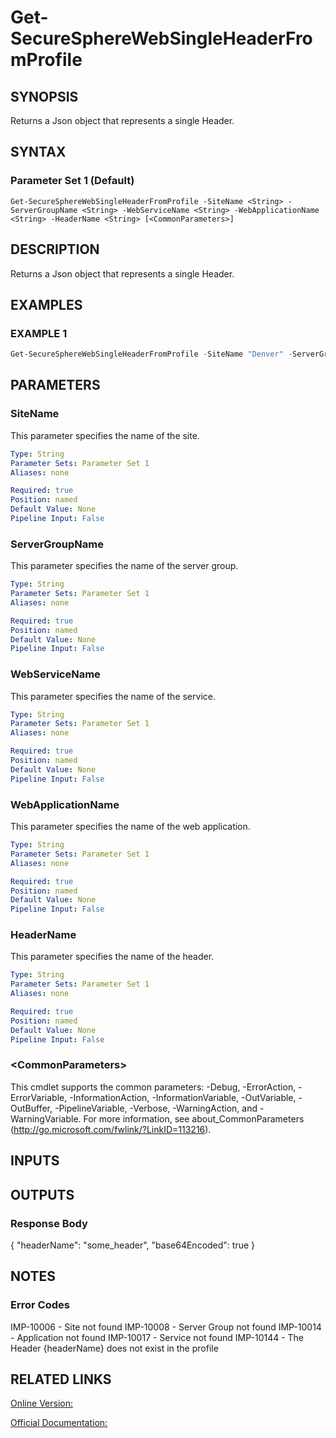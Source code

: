 ﻿# Get-SecureSphereWebSingleHeaderFromProfile

## SYNOPSIS
Returns a Json object that represents a single Header.

## SYNTAX

### Parameter Set 1 (Default)
```
Get-SecureSphereWebSingleHeaderFromProfile -SiteName <String> -ServerGroupName <String> -WebServiceName <String> -WebApplicationName <String> -HeaderName <String> [<CommonParameters>]
```

## DESCRIPTION
Returns a Json object that represents a single Header.

## EXAMPLES

### EXAMPLE 1

```powershell
Get-SecureSphereWebSingleHeaderFromProfile -SiteName "Denver" -ServerGroupName "HR-Prod" -WebServiceName "ODS-WebService" -WebApplicationName "Official-Website" -HeaderName "some_header"
```

## PARAMETERS

### SiteName
This parameter specifies the name of the site.

```yaml
Type: String
Parameter Sets: Parameter Set 1
Aliases: none

Required: true
Position: named
Default Value: None
Pipeline Input: False
```

### ServerGroupName
This parameter specifies the name of the server group.

```yaml
Type: String
Parameter Sets: Parameter Set 1
Aliases: none

Required: true
Position: named
Default Value: None
Pipeline Input: False
```

### WebServiceName
This parameter specifies the name of the service.

```yaml
Type: String
Parameter Sets: Parameter Set 1
Aliases: none

Required: true
Position: named
Default Value: None
Pipeline Input: False
```

### WebApplicationName
This parameter specifies the name of the web application.

```yaml
Type: String
Parameter Sets: Parameter Set 1
Aliases: none

Required: true
Position: named
Default Value: None
Pipeline Input: False
```

### HeaderName
This parameter specifies the name of the header.

```yaml
Type: String
Parameter Sets: Parameter Set 1
Aliases: none

Required: true
Position: named
Default Value: None
Pipeline Input: False
```

### \<CommonParameters\>
This cmdlet supports the common parameters: -Debug, -ErrorAction, -ErrorVariable, -InformationAction, -InformationVariable, -OutVariable, -OutBuffer, -PipelineVariable, -Verbose, -WarningAction, and -WarningVariable. For more information, see about_CommonParameters (http://go.microsoft.com/fwlink/?LinkID=113216).

## INPUTS

## OUTPUTS

### Response Body
{
"headerName": "some_header",
"base64Encoded": true
}

## NOTES

### Error Codes
IMP-10006 - Site not found
IMP-10008 - Server Group not found
IMP-10014 - Application not found
IMP-10017 - Service not found
IMP-10144 - The Header {headerName} does not exist in the profile

## RELATED LINKS

[Online Version:](https://github.com/akshinmustafayev/SecureSpherePS/tree/master/Documentation)

[Official Documentation:](https://docs.imperva.com/bundle/v13.6-api-reference-guide/page/70188.htm)



